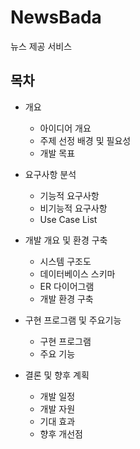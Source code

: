 # NewsBada
뉴스 제공 서비스

## 목차
- 개요
  - 아이디어 개요
  - 주제 선정 배경 및 필요성
  - 개발 목표
  
- 요구사항 분석
  - 기능적 요구사항
  - 비기능적 요구사항
  - Use Case List
  
- 개발 개요 및 환경 구축
  - 시스템 구조도
  - 데이터베이스 스키마
  - ER 다이어그램
  - 개발 환경 구축
  
- 구현 프로그램 및 주요기능
  - 구현 프로그램
  - 주요 기능
  
- 결론 및 향후 계획
  - 개발 일정
  - 개발 자원
  - 기대 효과
  - 향후 개선점
